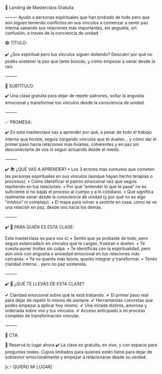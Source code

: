 🔮 Landing de Masterclass Gratuita

⸻
Ayudo a personas espirituales que han probado de todo pero que aún siguen teniendo conflictos en sus vínculos a comenzar a sentir paz interna sanando sus relaciones más importantes, sin angustia, sin confusión, a través de la conciencia de unidad

🟣 TÍTULO:

✔️ ¿Sos espiritual pero tus vínculos siguen doliendo?
Descubrí por qué no podés sostener la paz que tanto buscás, y cómo empezar a sanar desde la raíz.

⸻

🔵 SUBTÍTULO:

✔️ Una clase gratuita para dejar de repetir patrones, soltar la angustia emocional y transformar tus vínculos desde la consciencia de unidad.

⸻

✅ PROMESA:

✔️ En esta masterclass vas a aprender por qué, a pesar de todo el trabajo interno que hiciste, seguís cargando vínculos que te duelen… y cómo dar el primer paso hacia relaciones más livianas, coherentes y en paz sin desconectarte de vos ni seguir actuando desde el miedo.

⸻

✔️ 📚 ¿QUÉ VAS A APRENDER?
• Los 3 errores más comunes que cometen las personas espirituales en sus vínculos (aunque hayan hecho terapias o procesos).
• Cómo identificar el patrón emocional raíz que seguís repitiendo en tus relaciones.
• Por qué “entender lo que te pasa” no es suficiente si no bajás el proceso al cuerpo y a lo cotidiano.
• Qué significa realmente sanar desde la consciencia de unidad (y por qué no es algo “místico” ni complejo).
• El mapa para volver a sentirte en casa: cómo se ve una relación en paz, desde vos hacia los demás.

⸻

✔️ 💜 PARA QUIÉN ES ESTA CLASE:

Esta masterclass es para vos si:
• Sentís que ya probaste de todo, pero seguís estancada/o en vínculos que te cargan, frustran o duelen.
• Te cuesta poner límites sin culpa.
• Te identificás con la espiritualidad, pero aún vivís con angustia o ansiedad emocional en tus relaciones más cercanas.
• Ya no querés más teoría, querés integrar y transformar.
• Tenés claridad interna… pero no paz sostenida.

⸻

✔️ 🌱 ¿QUÉ TE LLEVÁS DE ESTA CLASE?

✔ Claridad emocional sobre qué te está trabando.
✔ El primer paso real para dejar de repetir lo mismo de siempre.
✔ Herramientas concretas que podés empezar a aplicar hoy mismo.
✔ Una mirada distinta, amorosa y ordenada sobre vos y tus vínculos.
✔ Acceso anticipado a mi proceso completo de transformación vincular.

⸻

🔁 CTA:

📅 Reservá tu lugar ahora
✔️ La clase es gratuita, en vivo, y con espacio para preguntas reales.
Cupos limitados para quienes estén listos para dejar de sobrevivir emocionalmente y empezar a relacionarse desde su verdad.

[👉 QUIERO MI LUGAR]



